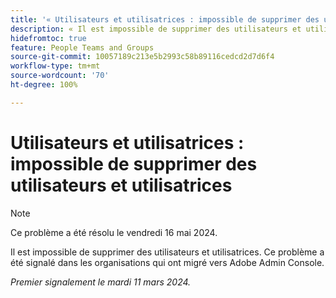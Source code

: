 ```yaml
---
title: '« Utilisateurs et utilisatrices : impossible de supprimer des utilisateurs et utilisatrices »'
description: « Il est impossible de supprimer des utilisateurs et utilisatrices. Ce problème a été signalé dans les organisations qui ont migré vers Adobe Admin Console. »
hidefromtoc: true
feature: People Teams and Groups
source-git-commit: 10057189c213e5b2993c58b89116cedcd2d7d6f4
workflow-type: tm+mt
source-wordcount: '70'
ht-degree: 100%

---
```



# Utilisateurs et utilisatrices : impossible de supprimer des utilisateurs et utilisatrices

>[!NOTE]
>
>Ce problème a été résolu le vendredi 16 mai 2024.

Il est impossible de supprimer des utilisateurs et utilisatrices. Ce problème a été signalé dans les organisations qui ont migré vers Adobe Admin Console.

_Premier signalement le mardi 11 mars 2024._


